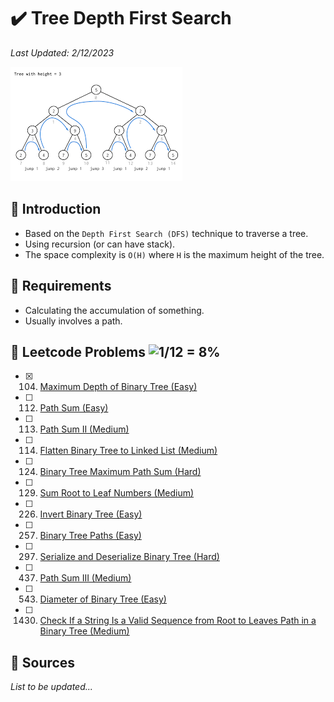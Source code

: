 # :heavy_check_mark: Tree Depth First Search
*Last Updated: 2/12/2023*

![Image of tree depth first search](../images/patterns/tree-depth-first-search/tree-depth-first-search.png)

## :round_pushpin: Introduction
- Based on the `Depth First Search (DFS)` technique to traverse a tree.
- Using recursion (or can have stack).
- The space complexity is `O(H)` where `H` is the maximum height of the tree.

## :round_pushpin: Requirements
- Calculating the accumulation of something.
- Usually involves a path.

## :round_pushpin: Leetcode Problems ![1/12 = 8%](https://progress-bar.dev/8)

- [x] 104. [Maximum Depth of Binary Tree (Easy)](https://leetcode.com/problems/maximum-depth-of-binary-tree/)
- [ ] 112. [Path Sum (Easy)](https://leetcode.com/problems/path-sum/)
- [ ] 113. [Path Sum II (Medium)](https://leetcode.com/problems/path-sum-ii/)
- [ ] 114. [Flatten Binary Tree to Linked List (Medium)](https://leetcode.com/problems/flatten-binary-tree-to-linked-list/)
- [ ] 124. [Binary Tree Maximum Path Sum (Hard)](https://leetcode.com/problems/binary-tree-maximum-path-sum/)
- [ ] 129. [Sum Root to Leaf Numbers (Medium)](https://leetcode.com/problems/sum-root-to-leaf-numbers/)
- [ ] 226. [Invert Binary Tree (Easy)](https://leetcode.com/problems/invert-binary-tree/)
- [ ] 257. [Binary Tree Paths (Easy)](https://leetcode.com/problems/binary-tree-paths/)
- [ ] 297. [Serialize and Deserialize Binary Tree (Hard)](https://leetcode.com/problems/serialize-and-deserialize-binary-tree/)
- [ ] 437. [Path Sum III (Medium)](https://leetcode.com/problems/path-sum-iii/)
- [ ] 543. [Diameter of Binary Tree (Easy)](https://leetcode.com/problems/diameter-of-binary-tree/)
- [ ] 1430. [Check If a String Is a Valid Sequence from Root to Leaves Path in a Binary Tree (Medium)](https://leetcode.com/problems/check-if-a-string-is-a-valid-sequence-from-root-to-leaves-path-in-a-binary-tree/)

## :round_pushpin: Sources
*List to be updated...*
